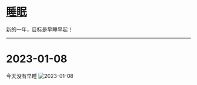 # [睡眠](https://github.com/noteMay/noteMay.github.io/issues/7)

新的一年，目标是早睡早起！

---

# 2023-01-08
今天没有早睡
![2023-01-08](https://9852.ru/images/2023/01/08/IMG_20230108_134019.jpg)